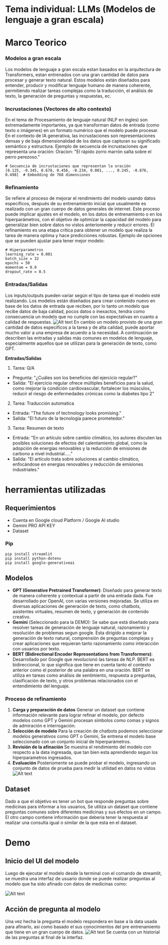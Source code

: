 
# Tema individual: LLMs (Modelos de lenguaje a gran escala)

# Marco Teorico
### Modelos a gran escala
Los modelos de lenguaje a gran escala estan basados en la arquitectura de Transformers, estan 
entrenados con una gran cantidad de datos para procesar y generar texto natural. Estos modelos están diseñados para entender,
producir y modificar lenguaje humano de manera coherente, permitiendo realizar tareas  complejas
como la traducción, el análisis de texto, la generación de preguntas y respuestas, ec.

### Incrustaciones (Vectores de alto contexto)
En el tema de Procesamiento de lenguaje natural (NLP en ingles) son extremadamente importantes, ya que transforman datos de entrada (como texto o imágenes) en un formato numérico que el modelo puede procesar. En el contexto de IA generativa, las incrustaciones son representaciones densas y de baja dimensionalidad de los datos que capturan su significado semántico y estructura.
Ejemplo de secuencia de incrustaciones que representa una oración:
Oracion: "El rápido zorro marrón salta sobre el perro perezoso."
```
# Secuencia de incrustaciones que representan la oración
[0.125, -0.345, 0.678, 0.456, -0.234, 0.001, ..., 0.245, -0.876, 0.498]  # Embedding de 768 dimensiones

```

### Refinamiento
Se refiere al proceso de mejorar el rendimiento del modelo usando datos especificos, después de su entrenamiento inicial que usualmente es realizado con un gran cuerpo de datos generales de internet. Este proceso puede implicar ajustes en el modelo, en los datos de entrenamiento o en los hiperparámetros, con el objetivo de optimizar la capacidad del modelo para generalizar bien sobre datos no vistos anteriomente y reducir errores. El refinamiento es una etapa crítica para obtener un modelo que realiza la tarea de manera optima y hace predicciones robustas.
Ejemplo de opciones que  se pueden ajustar para tener mejor modelo:
```
# Hiperparametros
learning_rate = 0.001
batch_size = 32
epochs = 50
momentum = 0.9
dropout_rate = 0.5
```

### Entradas/Salidas
Los inputs/outputs pueden variar según el tipo de tarea que el modelo esté realizando. Los modelos están diseñados para crear contenido nuevo en base de los datos de entrada que reciben, por lo tanto un modelo que  recibe datos de baja calidad, pocos datos o inexactos, tendra como consecuencia un modelo que no cumple con las expectativas en cuanto a calidad de respuestas.
![Alt text](grabage.png)
En cambio un modelo provisto de una gran cantidad de datos especificos a la tarea y de alta calidad, puede aportar mucho valor a una empresa de acuerdo a la necesidad.
A continuación se describen las entradas y salidas más comunes en modelos de lenguaje, especialmente aquellos que se utilizan para la generación de texto, como GPT.

**Entradas/Salidas**
1. Tarea: Q/A
- Pregunta: "¿Cuáles son los beneficios del ejercicio regular?"
- Salida: "El ejercicio regular ofrece múltiples beneficios para la salud, como mejorar la condición cardiovascular, fortalecer los músculos, reducir el riesgo de enfermedades crónicas como la diabetes tipo 2"
2. Tarea: Traducción automatica
- Entrada: "The future of technology looks promising."
- Salida: "El futuro de la tecnología parece prometedor."
3. Tarea: Resumen de texto
- Entrada: "En un artículo sobre cambio climático, los autores discuten las posibles soluciones de efectos del calentamiento global, como la adopción de energías renovables y la reducción de emisiones de carbono a nivel industrial....."
- Salida: "El artículo trata sobre soluciones al cambio climático, enfocándose en energías renovables y reducción de emisiones industriales."
  
# herramientas utilizadas

## Requerimientos
- Cuenta en Google cloud Platform / Google AI studio
- Gemini PRO API KEY
- Dataset


### Pip
```
pip install streamlit
pip install python-dotenv
pip install google-generativeai
```

## Modelos
- **GPT (Generative Pretrained Transformer)**:
Diseñado para generar texto de manera coherente y contextual a partir de una entrada dada. Fue desarrollado por OpenAI, con varias versiones mejoradas. Se utiliza en diversas aplicaciones de generación de texto, como chatbots, asistentes virtuales, resumen de texto, y generación de contenido creativo.
- **Gemini** (Seleccionado para la DEMO):
Se sabe que está diseñado para resolver tareas de generación de lenguaje natural, razonamiento y resolución de problemas segun google. Esta dirigido a mejorar la generación de texto natural, comprensión de preguntas complejas y crear aplicaciones que requieran tanto razonamiento como interacción con usuarios por texto.
- **BERT (Bidirectional Encoder Representations from Transformers)**:
Desarrollado por Google que revolucionó las tareas de NLP. BERT es bidireccional, lo que significa que tiene en cuenta tanto el contexto anterior como el posterior de una palabra en una oración. BERT se utiliza en tareas como análisis de sentimiento, respuesta a preguntas, clasificación de texto, y otros problemas relacionados con el entendimiento del lenguaje.
### Proceso de refinamiento
1. **Carga y preparación de datos** Generar un dataset que contiene información relevante para lograr refinar el modelo, por defecto modelos como GPT y Gemini procesan simbolos como comas y signos de admiración e interrogación.
2. **Selección de modelo** Para la creación de chatbots podemos seleccionar modelos generativos como GPT o Gemini, Se entrena el modelo base seleccionado con un conjunto inicial de hiperparámetros.
3. **Revisión de la afinación** Se muestra el rendimiento del modelo con respecto a la data ingresada, que tan bien esta aprendiendo segun los hiperparametros ingresados.
4. **Evaluación** Posteriomente se puede probar el modelo, ingresando un conjunto de datos de prueba para medir la utilidad en datos no vistos
![Alt text](pipeline.jpg)
## Dataset
Dado a que el objetivo es tener un bot que responde preguntas sobre medicinas para informar a los usuarios, Se utiliza un dataset que contiene preguntas comunes sobre diferentes medicinas y sus efectos en un campo. El otro campo contiene información que deberia tener la respuesta al realizar una consulta igual o similar de la que esta en el dataset.
# Demo
## Inicio del UI del modelo
Luego de ejecutar el modelo desde la terminal con el comando de streamlit, se muestra una interfaz de usuario donde se puede realizar preguntas al modelo que ha sido afinado con datos de medicinas como:

![Alt text](Demo-inicio.png)

## Acción de pregunta al modelo
Una vez hecha la pregunta el modelo  respondera en base a la data usada para afinarlo, asi como basado el sus conocimientos del pre entrenamiento que  tiene en un gran cuerpo de datos.
![Alt text](Demo-pregunta.png)
Se cuenta con un historial de las preguntas al final de la interfaz.
